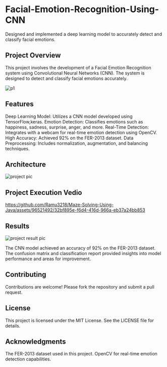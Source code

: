 # Facial-Emotion-Recognition-Using-CNN
Designed and implemented a deep learning model to accurately detect and classify facial emotions.
## Project Overview
This project involves the development of a Facial Emotion Recognition system using Convolutional Neural Networks (CNN). 
The system is designed to detect and classify facial emotions accurately.

![p1](https://github.com/Ramu3218/Maze-Solving-Using-Java/assets/96521492/72380941-f734-423e-8be2-82a012e6082a)


## Features
Deep Learning Model: Utilizes a CNN model developed using TensorFlow,keras.
Emotion Detection: Classifies emotions such as happiness, sadness, surprise, anger, and more.
Real-Time Detection: Integrates with a webcam for real-time emotion detection using OpenCV.
High Accuracy: Achieved 92% on the FER-2013 dataset.
Data Preprocessing: Includes normalization, augmentation, and balancing techniques.

## Architecture
![project pic](https://github.com/Ramu3218/Maze-Solving-Using-Java/assets/96521492/a7749a1c-1a55-430d-9cdd-6f99af343c76)

## Project Execution Vedio 
https://github.com/Ramu3218/Maze-Solving-Using-Java/assets/96521492/32bf895e-f6d4-416d-966a-eb37a24bb853

## Results
![project result pic](https://github.com/Ramu3218/Maze-Solving-Using-Java/assets/96521492/e543275e-b0e0-48f1-ab73-0dc88772d723)

The CNN model achieved an accuracy of  92% on the FER-2013 dataset.
The confusion matrix and classification report provided insights into model performance and areas for improvement.
## Contributing
Contributions are welcome! Please fork the repository and submit a pull request.

## License
This project is licensed under the MIT License. See the LICENSE file for details.

## Acknowledgments
The FER-2013 dataset used in this project.
OpenCV for real-time emotion detection capabilities.

